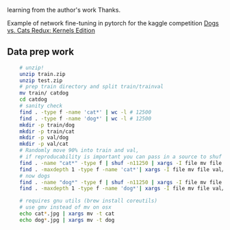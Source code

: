 learning from the author's work
Thanks.

Example of network fine-tuning in pytorch for the kaggle competition [Dogs vs. Cats Redux: Kernels Edition](https://www.kaggle.com/c/dogs-vs-cats-redux-kernels-edition/)

## Data prep work

```bash
    # unzip!
    unzip train.zip
    unzip test.zip
    # prep train directory and split train/trainval
    mv train/ catdog
    cd catdog
    # sanity check
    find . -type f -name 'cat*' | wc -l # 12500
    find . -type f -name 'dog*' | wc -l # 12500
    mkdir -p train/dog
    mkdir -p train/cat
    mkdir -p val/dog
    mkdir -p val/cat
    # Randomly move 90% into train and val, 
    # if reproducability is important you can pass in a source to shuf
    find . -name "cat*" -type f | shuf -n11250 | xargs -I file mv file train/cat/
    find . -maxdepth 1 -type f -name 'cat*'| xargs -I file mv file val/cat/
    # now dogs
    find . -name "dog*" -type f | shuf -n11250 | xargs -I file mv file train/dog/
    find . -maxdepth 1 -type f -name 'dog*'| xargs -I file mv file val/dog/

    # requires gnu utils (brew install coreutils)
    # use gmv instead of mv on osx
    echo cat*.jpg | xargs mv -t cat
    echo dog*.jpg | xargs mv -t dog
```


